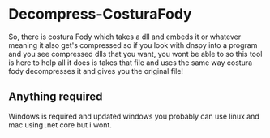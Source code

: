 # Decompress-CosturaFody
So, there is costura Fody which takes a dll and embeds it or whatever meaning it also get's compressed so if you look with dnspy
into a program and you see compressed dlls that you want, you wont be able to so this tool is here to help all it does is takes that file
and uses the same way costura fody decompresses it and gives you the original file!

## Anything required
Windows is required and updated windows
you probably can use linux and mac using .net core but i wont.
